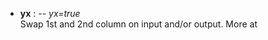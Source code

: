 - **yx** : -- *yx=true*\
   Swap 1st and 2nd column on input and/or output.
   More at [](https://docs.generic-mapping-tools.org/dev/gmt.html#colon-full)